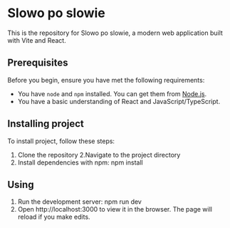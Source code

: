 # Slowo po slowie

This is the repository for Slowo po slowie, a modern web application built with Vite and React.

## Prerequisites

Before you begin, ensure you have met the following requirements:
* You have `node` and `npm` installed. You can get them from [Node.js](https://nodejs.org/).
* You have a basic understanding of React and JavaScript/TypeScript.

## Installing project

To install project, follow these steps:

1. Clone the repository
2.Navigate to the project directory
3. Install dependencies with npm: npm install

## Using

1. Run the development server: npm run dev
2. Open http://localhost:3000 to view it in the browser. The page will reload if you make edits.